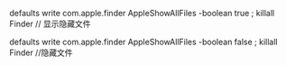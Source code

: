 defaults write com.apple.finder AppleShowAllFiles -boolean true ; killall Finder   // 显示隐藏文件

defaults write com.apple.finder AppleShowAllFiles -boolean false ; killall Finder  //隐藏文件
